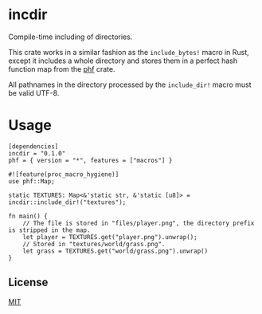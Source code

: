 # incdir
Compile-time including of directories.

This crate works in a similar fashion as the `include_bytes!` macro in Rust, except it includes
a whole directory and stores them in a perfect hash function map from the [phf](https://crates.io/crates/phf) crate.

All pathnames in the directory processed by the `include_dir!` macro must be valid UTF-8.

# Usage
```
[dependencies]
incdir = "0.1.0"
phf = { version = "*", features = ["macros"] }
```

```
#![feature(proc_macro_hygiene)]
use phf::Map;

static TEXTURES: Map<&'static str, &'static [u8]> = incdir::include_dir!("textures");

fn main() {
    // The file is stored in "files/player.png", the directory prefix is stripped in the map.
    let player = TEXTURES.get("player.png").unwrap();
    // Stored in "textures/world/grass.png".
    let grass = TEXTURES.get("world/grass.png").unwrap()
}
```

## License
[MIT](LICENSE)